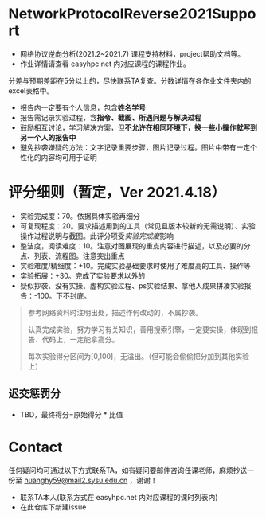 # NetworkProtocolReverse2021Support
- 网络协议逆向分析(2021.2\~2021.7) 课程支持材料，project帮助文档等。
- 作业详情请查看 easyhpc.net 内对应课程的课程作业。

分差与预期差距在5分以上的，尽快联系TA复查。分数详情在各作业文件夹内的excel表格中。

- 报告内一定要有个人信息，包含**姓名学号**
- 报告需记录实验过程，含**指令、截图、所遇问题与解决过程**
- 鼓励相互讨论，学习解决方案，但**不允许在相同环境下，换一些小操作就写到另一个人的报告中**
- 避免抄袭嫌疑的方法：文字记录重要步骤，图片记录过程。图片中带有一定个性化的内容均可用于证明

# 评分细则（暂定，Ver 2021.4.18）

- 实验完成度：70。依据具体实验再细分
- 可复现程度：20。要求描述用到的工具（常见且版本较新的无需说明）、实验操作过程说明与截图。此评分项受*实验完成度*影响
- 整洁度，阅读难度：10。注意对图展现的重点内容进行描述，以及必要的分点、列表、流程图。注意突出重点
- 实验难度/精细度：+10。完成实验基础要求时使用了难度高的工具、操作等
- 实验拓展：+30。完成了实验要求以外的
- 疑似抄袭、没有实操、虚构实验过程、ps实验结果、拿他人成果拼凑实验报告：-100。下不封底。

> 参考网络资料时注明出处，描述作何改动的，不属抄袭。
>
> 认真完成实验，努力学习有关知识，善用搜索引擎，一定要实操，体现到报告、代码上，一定能拿高分。
>
> 每次实验得分区间为[0,100]，无溢出。（但可能会偷偷把分加到其他实验上）

## 迟交惩罚分

- TBD，最终得分=原始得分 \* 比值

# Contact

任何疑问均可通过以下方式联系TA，如有疑问要邮件咨询任课老师，麻烦抄送一份至 huanghy59@mail2.sysu.edu.cn ，谢谢！

- 联系TA本人(联系方式在 easyhpc.net 内对应课程的课时列表内)
- 在此仓库下新建issue

